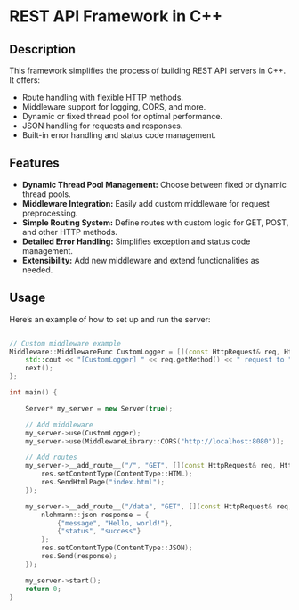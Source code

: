 # REST API Framework in C++

## Description

This framework simplifies the process of building REST API servers in C++. It offers:
- Route handling with flexible HTTP methods.
- Middleware support for logging, CORS, and more.
- Dynamic or fixed thread pool for optimal performance.
- JSON handling for requests and responses.
- Built-in error handling and status code management.

## Features

- **Dynamic Thread Pool Management:** Choose between fixed or dynamic thread pools.
- **Middleware Integration:** Easily add custom middleware for request preprocessing.
- **Simple Routing System:** Define routes with custom logic for GET, POST, and other HTTP methods.
- **Detailed Error Handling:** Simplifies exception and status code management.
- **Extensibility:** Add new middleware and extend functionalities as needed.

## Usage

Here’s an example of how to set up and run the server:

```cpp

// Custom middleware example
Middleware::MiddlewareFunc CustomLogger = [](const HttpRequest& req, HttpResponse& res, std::function<void()> next) {
    std::cout << "[CustomLogger] " << req.getMethod() << " request to " << req.getPath() << std::endl;
    next();
};

int main() {

    Server* my_server = new Server(true);

    // Add middleware
    my_server->use(CustomLogger);
    my_server->use(MiddlewareLibrary::CORS("http://localhost:8080"));

    // Add routes
    my_server->__add_route__("/", "GET", [](const HttpRequest& req, HttpResponse& res) {
        res.setContentType(ContentType::HTML);
        res.SendHtmlPage("index.html");
    });

    my_server->__add_route__("/data", "GET", [](const HttpRequest& req, HttpResponse& res) {
        nlohmann::json response = {
            {"message", "Hello, world!"},
            {"status", "success"}
        };
        res.setContentType(ContentType::JSON);
        res.Send(response);
    });

    my_server->start();
    return 0;
}
